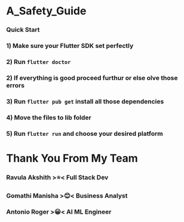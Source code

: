 # A_Safety_Guide

### Quick Start

### 1) Make sure your Flutter SDK set perfectly 

### 2) Run ``` flutter doctor ```

### 2) If everything is good proceed furthur or else olve those errors

### 3) Run ``` flutter pub get ``` install all those dependencies

### 4) Move the files to lib folder

### 5) Run `` flutter run `` and choose your desired platform 


#       Thank You From My Team

### Ravula Akshith >⭐< Full Stack Dev
### Gomathi Manisha >😊< Business Analyst
### Antonio Roger >😀< AI ML Engineer